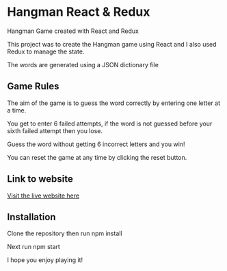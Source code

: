 # Hangman React & Redux
Hangman Game created with React and Redux

This project was to create the Hangman game using React and I also used Redux to manage the state.

The words are generated using a JSON dictionary file



## Game Rules

The aim of the game is to guess the word correctly by entering one letter at a time.

You get to enter 6 failed attempts, if the word is not guessed before your sixth failed attempt then you lose.

Guess the word without getting 6 incorrect letters and you win!

You can reset the game at any time by clicking the reset button.

## Link to website
<a href="https://hangman-react-redux-phi.vercel.app/" target="_blank">Visit the live website here</a>

## Installation

Clone the repository then run npm install

Next run npm start

I hope you enjoy playing it!
